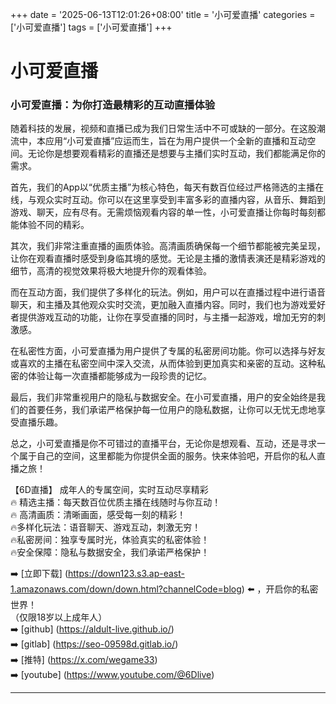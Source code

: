 +++
date = '2025-06-13T12:01:26+08:00'
title = '小可爱直播'
categories = ['小可爱直播']
tags = ['小可爱直播']
+++

# 小可爱直播

### 小可爱直播：为你打造最精彩的互动直播体验

随着科技的发展，视频和直播已成为我们日常生活中不可或缺的一部分。在这股潮流中，本应用“小可爱直播”应运而生，旨在为用户提供一个全新的直播和互动空间。无论你是想要观看精彩的直播还是想要与主播们实时互动，我们都能满足你的需求。

首先，我们的App以“优质主播”为核心特色，每天有数百位经过严格筛选的主播在线，与观众实时互动。你可以在这里享受到丰富多彩的直播内容，从音乐、舞蹈到游戏、聊天，应有尽有。无需烦恼观看内容的单一性，小可爱直播让你每时每刻都能体验不同的精彩。

其次，我们非常注重直播的画质体验。高清画质确保每一个细节都能被完美呈现，让你在观看直播时感受到身临其境的感觉。无论是主播的激情表演还是精彩游戏的细节，高清的视觉效果将极大地提升你的观看体验。

而在互动方面，我们提供了多样化的玩法。例如，用户可以在直播过程中进行语音聊天，和主播及其他观众实时交流，更加融入直播内容。同时，我们也为游戏爱好者提供游戏互动的功能，让你在享受直播的同时，与主播一起游戏，增加无穷的刺激感。

在私密性方面，小可爱直播为用户提供了专属的私密房间功能。你可以选择与好友或喜欢的主播在私密空间中深入交流，从而体验到更加真实和亲密的互动。这种私密的体验让每一次直播都能够成为一段珍贵的记忆。

最后，我们非常重视用户的隐私与数据安全。在小可爱直播，用户的安全始终是我们的首要任务，我们承诺严格保护每一位用户的隐私数据，让你可以无忧无虑地享受直播乐趣。

总之，小可爱直播是你不可错过的直播平台，无论你是想观看、互动，还是寻求一个属于自己的空间，这里都能为你提供全面的服务。快来体验吧，开启你的私人直播之旅！

【6D直播】
成年人的专属空间，实时互动尽享精彩  
🔥 精选主播：每天数百位优质主播在线随时与你互动！  
🔥 高清画质：清晰画面，感受每一刻的精彩！  
🔥多样化玩法：语音聊天、游戏互动，刺激无穷！  
🔥私密房间：独享专属时光，体验真实的私密体验！  
🔥安全保障：隐私与数据安全，我们承诺严格保护！  

➡️ [立即下载] (https://down123.s3.ap-east-1.amazonaws.com/down/down.html?channelCode=blog) ⬅️ ，开启你的私密世界！  
（仅限18岁以上成年人）  
➡️ [github] (https://aldult-live.github.io/)  
➡️ [gitlab] (https://seo-09598d.gitlab.io/)  
➡️ [推特] (https://x.com/wegame33)  
➡️ [youtube] (https://www.youtube.com/@6Dlive)  

---
